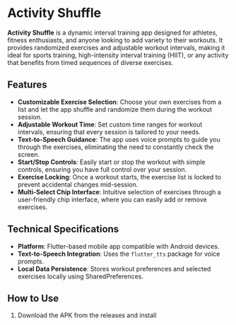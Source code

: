 # Activity Shuffle

**Activity Shuffle** is a dynamic interval training app designed for athletes, fitness enthusiasts, and anyone looking to add variety to their workouts. It provides randomized exercises and adjustable workout intervals, making it ideal for sports training, high-intensity interval training (HIIT), or any activity that benefits from timed sequences of diverse exercises.

## Features

- **Customizable Exercise Selection**: Choose your own exercises from a list and let the app shuffle and randomize them during the workout session.
- **Adjustable Workout Time**: Set custom time ranges for workout intervals, ensuring that every session is tailored to your needs.
- **Text-to-Speech Guidance**: The app uses voice prompts to guide you through the exercises, eliminating the need to constantly check the screen.
- **Start/Stop Controls**: Easily start or stop the workout with simple controls, ensuring you have full control over your session.
- **Exercise Locking**: Once a workout starts, the exercise list is locked to prevent accidental changes mid-session.
- **Multi-Select Chip Interface**: Intuitive selection of exercises through a user-friendly chip interface, where you can easily add or remove exercises.
  
## Technical Specifications

- **Platform**: Flutter-based mobile app compatible with Android devices.
- **Text-to-Speech Integration**: Uses the `flutter_tts` package for voice prompts.
- **Local Data Persistence**: Stores workout preferences and selected exercises locally using SharedPreferences.

## How to Use

1. Download the APK from the releases and install
